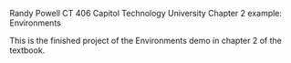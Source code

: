 Randy Powell
CT 406
Capitol Technology University
Chapter 2 example: Environments

This is the finished project of the Environments demo in chapter 2 of the textbook.
